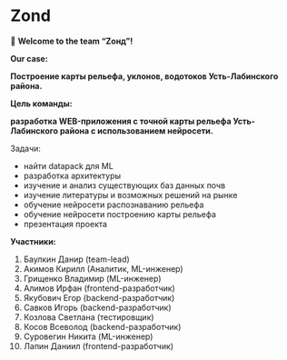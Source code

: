 # Zond

👋 **Welcome to the team “Zонд”!**

**Our case:** 

**Построение карты рельефа, уклонов, водотоков Усть-Лабинского района.**

**Цель команды:**

**разработка WEB-приложения с точной карты рельефа Усть-Лабинского района с использованием нейросети.**

Задачи:

- найти datapack для ML
- разработка архитектуры
- изучение и анализ существующих баз данных почв
- изучение литературы и возможных решений на рынке
- обучение нейросети распознаванию рельефа
- обучение нейросети построению карты рельефа
- презентация проекта

**Участники:**
1. Баулкин Данир (team-lead)
2. Акимов Кирилл (Аналитик, ML-инженер)
3. Грищенко Владимир (ML-инженер)
4. Алимов Ирфан (frontend-разработчик)
5. Якубович Егор (backend-разработчик)
6. Савков Игорь (backend-разработчик)
7. Козлова Светлана (тестировщик)
8. Косов Всеволод (backend-разработчик)
9. Суровегин Никита (ML-инженер)
10. Лапин Даниил (frontend-разработчик)
